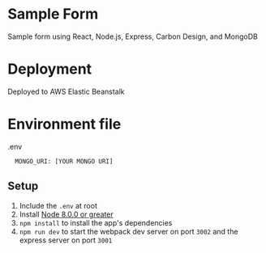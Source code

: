 # Sample Form

Sample form using React, Node.js, Express, Carbon Design, and MongoDB

# Deployment

Deployed to AWS Elastic Beanstalk

# Environment file

.env

```
  MONGO_URI: [YOUR MONGO URI]
```

## **Setup**

1. Include the `.env` at root
2. Install [Node 8.0.0 or greater](https://nodejs.org)
3. `npm install` to install the app's dependencies
4. `npm run dev` to start the webpack dev server on port `3002` and the express server on port `3001`
